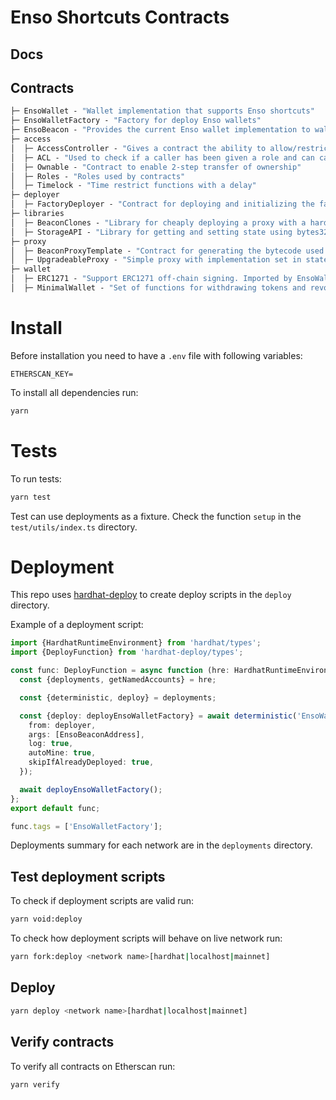 # Enso Shortcuts Contracts

## Docs

## Contracts

```ml
├─ EnsoWallet - "Wallet implementation that supports Enso shortcuts"
├─ EnsoWalletFactory - "Factory for deploy Enso wallets"
├─ EnsoBeacon - "Provides the current Enso wallet implementation to wallet proxies"
├─ access
│  ├─ AccessController - "Gives a contract the ability to allow/restrict access to certain roles"
│  ├─ ACL - "Used to check if a caller has been given a role and can call functions restricted by role"
│  ├─ Ownable - "Contract to enable 2-step transfer of ownership"
│  ├─ Roles - "Roles used by contracts"
│  ├─ Timelock - "Time restrict functions with a delay"
├─ deployer
│  ├─ FactoryDeployer - "Contract for deploying and initializing the factory"
├─ libraries
│  ├─ BeaconClones - "Library for cheaply deploying a proxy with a hardcoded beacon that provides the most recent implementation"
│  ├─ StorageAPI - "Library for getting and setting state using bytes32 slots"
├─ proxy
│  ├─ BeaconProxyTemplate - "Contract for generating the bytecode used by the BeaconClones library"
│  ├─ UpgradeableProxy - "Simple proxy with implementation set in state. All upgrades are handled by a UUPS implementation"
├─ wallet
│  ├─ ERC1271 - "Support ERC1271 off-chain signing. Imported by EnsoWallet"
│  ├─ MinimalWallet - "Set of functions for withdrawing tokens and revoking allowances. Imported by EnsoWallet"
```

# Install
Before installation you need to have a `.env` file with following variables:
```
ETHERSCAN_KEY=
```

To install all dependencies run:
```bash
yarn
```

# Tests
To run tests:
```bash
yarn test
```

Test can use deployments as a fixture. Check the function `setup` in the `test/utils/index.ts` directory.

# Deployment
This repo uses [hardhat-deploy](https://github.com/wighawag/hardhat-deploy) to create deploy scripts in the `deploy` directory. 

Example of a deployment script:
```typescript
import {HardhatRuntimeEnvironment} from 'hardhat/types';
import {DeployFunction} from 'hardhat-deploy/types';

const func: DeployFunction = async function (hre: HardhatRuntimeEnvironment) {
  const {deployments, getNamedAccounts} = hre;

  const {deterministic, deploy} = deployments;

  const {deploy: deployEnsoWalletFactory} = await deterministic('EnsoWalletFactory', {
    from: deployer,
    args: [EnsoBeaconAddress],
    log: true,
    autoMine: true,
    skipIfAlreadyDeployed: true,
  });

  await deployEnsoWalletFactory();
};
export default func;

func.tags = ['EnsoWalletFactory'];
```

Deployments summary for each network are in the `deployments` directory.

## Test deployment scripts
To check if deployment scripts are valid run:
```bash
yarn void:deploy
```

To check how deployment scripts will behave on live network run:
```bash
yarn fork:deploy <network name>[hardhat|localhost|mainnet]
```

## Deploy 
```bash
yarn deploy <network name>[hardhat|localhost|mainnet]
```

## Verify contracts 
To verify all contracts on Etherscan run:
```bash
yarn verify
```